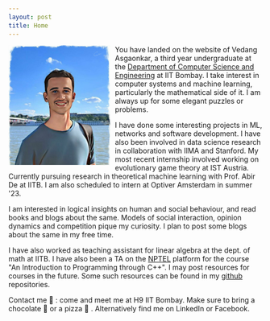 ```yaml
---
layout: post
title: Home
---
```


<img src = "../assets/profile.jpg" width = "40%" height = "40%" align = "left" style = "margin-right : 10px;">

You have landed on the website of Vedang Asgaonkar, a third year undergraduate at the [Department of Computer Science and Engineering](https://cse.iitb.ac.in) at IIT Bombay. I take interest in computer systems and machine learning, particularly the mathematical side of it. I am always up for some elegant puzzles or problems.

I have done some interesting projects in ML, networks and software development. I have also been involved in data science research in collaboration with IIMA and Stanford. My most recent internship involved working on evolutionary game theory at IST Austria. Currently pursuing research in theoretical machine learning with Prof. Abir De at IITB. I am also scheduled to intern at Optiver Amsterdam in summer '23. 

I am interested in logical insights on human and social behaviour, and read books and blogs about the same. Models of social interaction, opinion dynamics and competition pique my curiosity. I plan to post some blogs about the same in my free time.

I have also worked as teaching assistant for linear algebra at the dept. of math at IITB. I have also been a TA on the [NPTEL](https://nptel.ac.in/) platform for the course "An Introduction to Programming through C++". I may post resources for courses in the future. Some such resources can be found in my [github](https://github.com/VedangAsgaonkar) repositories.

<par>
Contact me 🔗 : come and meet me at H9 IIT Bombay. Make sure to bring a chocolate 🍫 or a pizza 🍕 . Alternatively find me on LinkedIn or Facebook. 
</par>
